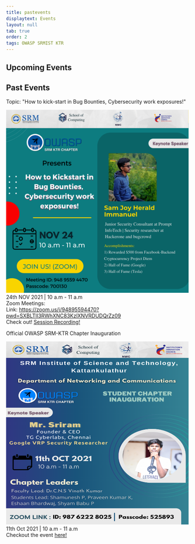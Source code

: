 ```yaml
---
title: pastevents
displaytext: Events
layout: null
tab: true
order: 2
tags: OWASP SRMIST KTR
---
```

## Upcoming Events


## Past Events
Topic: "How to kick-start in Bug Bounties, Cybersecurity work exposures!" <br>

<img src="assets/images/poster social handles.png" width="500" height="500"> <br>
24th NOV 2021 | 10 a.m - 11 a.m <br>
Zoom Meetings: <br>
Link: https://zoom.us/j/94895594470?pwd=SXBLTlI3RWhXNC83KzlXNVRDUDQrZz09 <br>
Check out! <a href="https://youtu.be/6We5iBWdCHA" target="_blank">Session Recording! </a><br>

Official OWASP SRM-KTR Chapter Inauguration 

<img src="assets/images/poster inauguration final.png" width="500" height="500"> <br>
11th Oct 2021 | 10 a.m - 11 a.m <br>
Checkout the event <a href="https://www.youtube.com/watch?v=JOtO1tOjHqw&t=1646s&ab_channel=OWASPSRMIST-KTR">here!</a>
                                                                     
